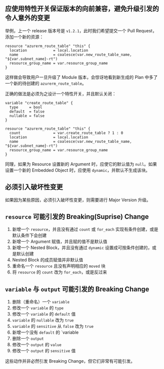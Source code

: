 ## 应使用特性开关保证版本的向前兼容，避免升级引发的令人意外的变更

举例，上一个 release 版本号是 `v1.2.1`，此时我们希望提交一个 Pull Request，添加一个新的资源：

```hcl
resource "azurerm_route_table" "this" {
  location            = local.location
  name                = coalesce(var.new_route_table_name, "${var.subnet_name}-rt")
  resource_group_name = var.resource_group_name
}
```

这样做会导致用户一旦升级了 Module 版本，会惊讶地看到新生成的 Plan 中多了一个新的待创建的 `azurerm_route_table`。

正确的做法是必须为之设计一个特性开关，并且默认关闭：

```hcl
variable "create_route_table" {
  type     = bool
  default  = false
  nullable = false
}

resource "azurerm_route_table" "this" {
  count               = var.create_route_table ? 1 : 0
  location            = local.location
  name                = coalesce(var.new_route_table_name, "${var.subnet_name}-rt")
  resource_group_name = var.resource_group_name
}
```

同理，如果为 Resource 设置新的 Argument 时，应使它的默认值为 `null`。如果设置一个新的 Embedded Object 时，应使用 `dynamic`，并默认不生成该块。

## 必须引入破坏性变更

如果因为某些原因，必须引入破坏性变更，则需要进行 Major Version 升级。

## `resource` 可能引发的 Breaking(Suprise) Change

1. 新增一个 `resource`，并且没有通过 `count` 或 `for_each` 实现有条件创建，或是默认条件下会创建
2. 新增一个 Argument 赋值，并且赋的值不是默认值
3. 新增一个 Nested Block，并且没有通过 `dynamic` 设置成可按条件创建的，或是默认创建
4. Nested Block 的成员赋值并非默认值
5. 重命名一个 `resource` 且没有声明相应的 `moved` 块
6. 将 `resource` 的 `count` 改为 `for_each`，或是反过来

## `variable` 与 `output` 可能引发的 Breaking Change

1. 删除（重命名）一个 `variable`
2. 修改一个 `variable` 的 `type`
3. 修改一个 `variable` 的 `default` 值
4. `variable` 的 `nullable` 改为 `true`
5. `variable` 的 `sensitive` 从 `false` 改为 `true`
6. 新增一个没有 `default` 的 `variable
7. 删除一个 `output`
8. 修改一个 `output` 的 `value`
9. 修改一个 `output` 的 `sensitive` 值

这些动作并非必然引发 Breaking Change，但它们非常有可能引发。